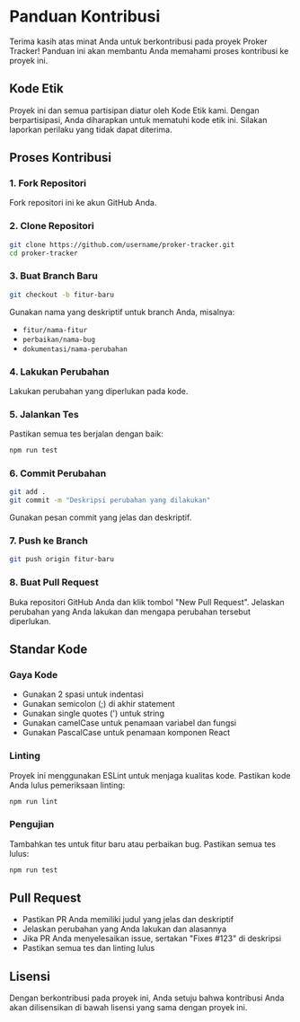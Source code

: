 # Panduan Kontribusi

Terima kasih atas minat Anda untuk berkontribusi pada proyek Proker Tracker! Panduan ini akan membantu Anda memahami proses kontribusi ke proyek ini.

## Kode Etik

Proyek ini dan semua partisipan diatur oleh Kode Etik kami. Dengan berpartisipasi, Anda diharapkan untuk mematuhi kode etik ini. Silakan laporkan perilaku yang tidak dapat diterima.

## Proses Kontribusi

### 1. Fork Repositori

Fork repositori ini ke akun GitHub Anda.

### 2. Clone Repositori

```bash
git clone https://github.com/username/proker-tracker.git
cd proker-tracker
```

### 3. Buat Branch Baru

```bash
git checkout -b fitur-baru
```

Gunakan nama yang deskriptif untuk branch Anda, misalnya:
- `fitur/nama-fitur`
- `perbaikan/nama-bug`
- `dokumentasi/nama-perubahan`

### 4. Lakukan Perubahan

Lakukan perubahan yang diperlukan pada kode.

### 5. Jalankan Tes

Pastikan semua tes berjalan dengan baik:

```bash
npm run test
```

### 6. Commit Perubahan

```bash
git add .
git commit -m "Deskripsi perubahan yang dilakukan"
```

Gunakan pesan commit yang jelas dan deskriptif.

### 7. Push ke Branch

```bash
git push origin fitur-baru
```

### 8. Buat Pull Request

Buka repositori GitHub Anda dan klik tombol "New Pull Request". Jelaskan perubahan yang Anda lakukan dan mengapa perubahan tersebut diperlukan.

## Standar Kode

### Gaya Kode

- Gunakan 2 spasi untuk indentasi
- Gunakan semicolon (;) di akhir statement
- Gunakan single quotes (') untuk string
- Gunakan camelCase untuk penamaan variabel dan fungsi
- Gunakan PascalCase untuk penamaan komponen React

### Linting

Proyek ini menggunakan ESLint untuk menjaga kualitas kode. Pastikan kode Anda lulus pemeriksaan linting:

```bash
npm run lint
```

### Pengujian

Tambahkan tes untuk fitur baru atau perbaikan bug. Pastikan semua tes lulus:

```bash
npm run test
```

## Pull Request

- Pastikan PR Anda memiliki judul yang jelas dan deskriptif
- Jelaskan perubahan yang Anda lakukan dan alasannya
- Jika PR Anda menyelesaikan issue, sertakan "Fixes #123" di deskripsi
- Pastikan semua tes dan linting lulus

## Lisensi

Dengan berkontribusi pada proyek ini, Anda setuju bahwa kontribusi Anda akan dilisensikan di bawah lisensi yang sama dengan proyek ini.

